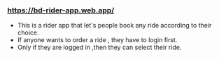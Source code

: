 ### https://bd-rider-app.web.app/
* This is a rider app that let's people book any ride according to their choice.
* If anyone wants to order a ride , they have to login first.
* Only if they are logged in ,then they can select their ride.